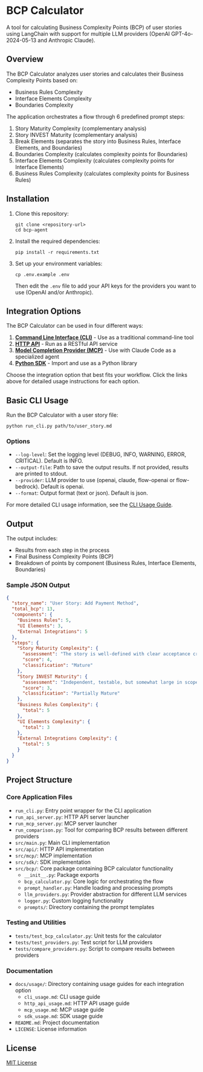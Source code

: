# BCP Calculator

A tool for calculating Business Complexity Points (BCP) of user stories using LangChain with support for multiple LLM providers (OpenAI GPT-4o-2024-05-13 and Anthropic Claude).

## Overview

The BCP Calculator analyzes user stories and calculates their Business Complexity Points based on:
- Business Rules Complexity
- Interface Elements Complexity
- Boundaries Complexity

The application orchestrates a flow through 6 predefined prompt steps:
1. Story Maturity Complexity (complementary analysis)
2. Story INVEST Maturity (complementary analysis)
3. Break Elements (separates the story into Business Rules, Interface Elements, and Boundaries)
4. Boundaries Complexity (calculates complexity points for Boundaries)
5. Interface Elements Complexity (calculates complexity points for Interface Elements)
6. Business Rules Complexity (calculates complexity points for Business Rules)

## Installation

1. Clone this repository:
   ```
   git clone <repository-url>
   cd bcp-agent
   ```

2. Install the required dependencies:
   ```
   pip install -r requirements.txt
   ```

3. Set up your environment variables:
   ```
   cp .env.example .env
   ```
   
   Then edit the `.env` file to add your API keys for the providers you want to use (OpenAI and/or Anthropic).

## Integration Options

The BCP Calculator can be used in four different ways:

1. **[Command Line Interface (CLI)](docs/usage/cli_usage.md)** - Use as a traditional command-line tool
2. **[HTTP API](docs/usage/http_api_usage.md)** - Run as a RESTful API service
3. **[Model Completion Provider (MCP)](docs/usage/mcp_usage.md)** - Use with Claude Code as a specialized agent
4. **[Python SDK](docs/usage/sdk_usage.md)** - Import and use as a Python library

Choose the integration option that best fits your workflow. Click the links above for detailed usage instructions for each option.

## Basic CLI Usage

Run the BCP Calculator with a user story file:

```
python run_cli.py path/to/user_story.md
```

### Options

- `--log-level`: Set the logging level (DEBUG, INFO, WARNING, ERROR, CRITICAL). Default is INFO.
- `--output-file`: Path to save the output results. If not provided, results are printed to stdout.
- `--provider`: LLM provider to use (openai, claude, flow-openai or flow-bedrock). Default is openai.
- `--format`: Output format (text or json). Default is json.

For more detailed CLI usage information, see the [CLI Usage Guide](docs/usage/cli_usage.md).

## Output

The output includes:
- Results from each step in the process
- Final Business Complexity Points (BCP)
- Breakdown of points by component (Business Rules, Interface Elements, Boundaries)

### Sample JSON Output

```json
{
  "story_name": "User Story: Add Payment Method",
  "total_bcp": 13,
  "components": {
    "Business Rules": 5,
    "UI Elements": 3,
    "External Integrations": 5
  },
  "steps": {
    "Story Maturity Complexity": {
      "assessment": "The story is well-defined with clear acceptance criteria",
      "score": 4,
      "classification": "Mature"
    },
    "Story INVEST Maturity": {
      "assessment": "Independent, testable, but somewhat large in scope",
      "score": 3,
      "classification": "Partially Mature"
    },
    "Business Rules Complexity": {
      "total": 5
    },
    "UI Elements Complexity": {
      "total": 3
    },
    "External Integrations Complexity": {
      "total": 5
    }
  }
}
```

## Project Structure

### Core Application Files
- `run_cli.py`: Entry point wrapper for the CLI application
- `run_api_server.py`: HTTP API server launcher
- `run_mcp_server.py`: MCP server launcher
- `run_comparison.py`: Tool for comparing BCP results between different providers
- `src/main.py`: Main CLI implementation
- `src/api/`: HTTP API implementation
- `src/mcp/`: MCP implementation
- `src/sdk/`: SDK implementation
- `src/bcp/`: Core package containing BCP calculator functionality
  - `__init__.py`: Package exports
  - `bcp_calculator.py`: Core logic for orchestrating the flow
  - `prompt_handler.py`: Handle loading and processing prompts
  - `llm_providers.py`: Provider abstraction for different LLM services
  - `logger.py`: Custom logging functionality
  - `prompts/`: Directory containing the prompt templates

### Testing and Utilities
- `tests/test_bcp_calculator.py`: Unit tests for the calculator
- `tests/test_providers.py`: Test script for LLM providers
- `tests/compare_providers.py`: Script to compare results between providers

### Documentation
- `docs/usage/`: Directory containing usage guides for each integration option
  - `cli_usage.md`: CLI usage guide
  - `http_api_usage.md`: HTTP API usage guide
  - `mcp_usage.md`: MCP usage guide
  - `sdk_usage.md`: SDK usage guide
- `README.md`: Project documentation
- `LICENSE`: License information

## License

[MIT License](LICENSE)